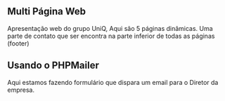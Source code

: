 ## Multi Página Web 
 
Apresentação web do grupo UniQ, Aqui são 5 páginas dinâmicas.
Uma parte de contato que ser encontra na parte inferior de todas as páginas (footer)
 
## Usando o PHPMailer
 
Aqui estamos fazendo formulário que dispara um email para o Diretor da empresa.
